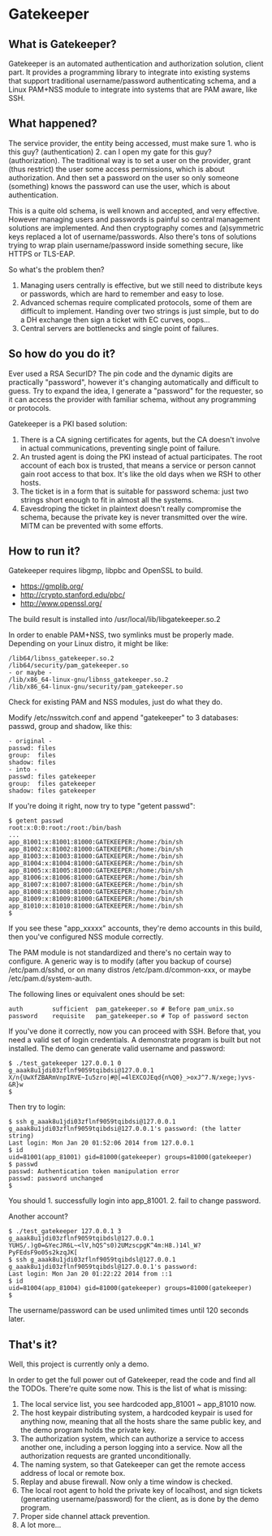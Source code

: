 Gatekeeper
====
## What is Gatekeeper?
Gatekeeper is an automated authentication and authorization solution, client
part. It provides a programming library to integrate into existing systems
that support traditional username/password authenticating schema, and a Linux
PAM+NSS module to integrate into systems that are PAM aware, like SSH.

## What happened?
The service provider, the entity being accessed, must make sure 1. who is this
guy? (authentication) 2. can I open my gate for this guy? (authorization). The
traditional way is to set a user on the provider, grant (thus restrict) the
user some access permissions, which is about authorization. And then set a
password on the user so only someone (something) knows the password can use the
user, which is about authentication.

This is a quite old schema, is well known and accepted, and very effective.
However managing users and passwords is painful so central management solutions
are implemented. And then cryptography comes and (a)symmetric keys replaced a
lot of username/passwords. Also there's tons of solutions trying to wrap plain
username/password inside something secure, like HTTPS or TLS-EAP.

So what's the problem then?

1. Managing users centrally is effective, but we still need to distribute keys
or passwords, which are hard to remember and easy to lose.
2. Advanced schemas require complicated protocols, some of them are difficult
to implement. Handing over two strings is just simple, but to do a DH exchange
then sign a ticket with EC curves, oops...
3. Central servers are bottlenecks and single point of failures.

## So how do you do it?
Ever used a RSA SecurID? The pin code and the dynamic digits are practically
"password", however it's changing automatically and difficult to guess. Try to
expand the idea, I generate a "password" for the requester, so it can access
the provider with familiar schema, without any programming or protocols.

Gatekeeper is a PKI based solution:

1. There is a CA signing certificates for agents, but the CA doesn't involve
in actual communications, preventing single point of failure.
2. An trusted agent is doing the PKI instead of actual participates. The root
account of each box is trusted, that means a service or person cannot gain
root access to that box. It's like the old days when we RSH to other hosts.
3. The ticket is in a form that is suitable for password schema: just two
strings short enough to fit in almost all the systems.
4. Eavesdroping the ticket in plaintext doesn't really compromise the schema,
because the private key is never transmitted over the wire. MITM can be
prevented with some efforts.

## How to run it?
Gatekeeper requires libgmp, libpbc and OpenSSL to build.
* https://gmplib.org/
* http://crypto.stanford.edu/pbc/
* http://www.openssl.org/

The build result is installed into /usr/local/lib/libgatekeeper.so.2

In order to enable PAM+NSS, two symlinks must be properly made. Depending on
your Linux distro, it might be like:
```shell
/lib64/libnss_gatekeeper.so.2
/lib64/security/pam_gatekeeper.so
- or maybe -
/lib/x86_64-linux-gnu/libnss_gatekeeper.so.2
/lib/x86_64-linux-gnu/security/pam_gatekeeper.so
```

Check for existing PAM and NSS modules, just do what they do.

Modify /etc/nsswitch.conf and append "gatekeeper" to 3 databases: passwd, group
and shadow, like this:
```shell
- original -
passwd: files
group:  files
shadow: files
- into -
passwd: files gatekeeper
group:  files gatekeeper
shadow: files gatekeeper
```

If you're doing it right, now try to type "getent passwd":
```shell
$ getent passwd
root:x:0:0:root:/root:/bin/bash
...
app_81001:x:81001:81000:GATEKEEPER:/home:/bin/sh
app_81002:x:81002:81000:GATEKEEPER:/home:/bin/sh
app_81003:x:81003:81000:GATEKEEPER:/home:/bin/sh
app_81004:x:81004:81000:GATEKEEPER:/home:/bin/sh
app_81005:x:81005:81000:GATEKEEPER:/home:/bin/sh
app_81006:x:81006:81000:GATEKEEPER:/home:/bin/sh
app_81007:x:81007:81000:GATEKEEPER:/home:/bin/sh
app_81008:x:81008:81000:GATEKEEPER:/home:/bin/sh
app_81009:x:81009:81000:GATEKEEPER:/home:/bin/sh
app_81010:x:81010:81000:GATEKEEPER:/home:/bin/sh
$
```

If you see these "app_xxxxx" accounts, they're demo accounts in this build,
then you've configured NSS module correctly.

The PAM module is not standardized and there's no certain way to configure.
A generic way is to modify (after you backup of course) /etc/pam.d/sshd, or
on many distros /etc/pam.d/common-xxx, or maybe /etc/pam.d/system-auth.

The following lines or equivalent ones should be set:
```shell
auth        sufficient  pam_gatekeeper.so # Before pam_unix.so
password    requisite   pam_gatekeeper.so # Top of password secton
```

If you've done it correctly, now you can proceed with SSH. Before that, you
need a valid set of login credentials. A demonstrate program is built but not
installed. The demo can generate valid username and password:
```shell
$ ./test_gatekeeper 127.0.0.1 0
g_aaak8u1jdi03zflnf9059tqibdsi@127.0.0.1
X/n{UwXfZBARmVnpIRVE~Iu5zro|#@[=4lEXCOJEqd{n%Q0}_>oxJ^7.N/xege;)yvs-&R}w
$
```
Then try to login:
```shell
$ ssh g_aaak8u1jdi03zflnf9059tqibdsi@127.0.0.1
g_aaak8u1jdi03zflnf9059tqibdsi@127.0.0.1's password: (the latter string)
Last login: Mon Jan 20 01:52:06 2014 from 127.0.0.1
$ id
uid=81001(app_81001) gid=81000(gatekeeper) groups=81000(gatekeeper)
$ passwd
passwd: Authentication token manipulation error
passwd: password unchanged
$
```

You should 1. successfully login into app_81001. 2. fail to change password.

Another account?
```shell
$ ./test_gatekeeper 127.0.0.1 3
g_aaak8u1jdi03zflnf9059tqibdsl@127.0.0.1
YUHS/.)g0=&YecJR6L~<lV,hQS^s0)2UMzscpgK^4m:H8.)14l_W?PyFEdsF9o05s2kzqJK[
$ ssh g_aaak8u1jdi03zflnf9059tqibdsl@127.0.0.1
g_aaak8u1jdi03zflnf9059tqibdsl@127.0.0.1's password:
Last login: Mon Jan 20 01:22:22 2014 from ::1
$ id
uid=81004(app_81004) gid=81000(gatekeeper) groups=81000(gatekeeper)
$
```

The username/password can be used unlimited times until 120 seconds later.

## That's it?
Well, this project is currently only a demo.

In order to get the full power out of Gatekeeper, read the code and find all
the TODOs. There're quite some now. This is the list of what is missing:

1. The local service list, you see hardcoded app_81001 ~ app_81010 now.
2. The host keypair distributing system, a hardcoded keypair is used for
anything now, meaning that all the hosts share the same public key, and the
demo program holds the private key.
3. The authorization system, which can authorize a service to access another
one, including a person logging into a service. Now all the authorization
requests are granted unconditionally.
4. The naming system, so that Gatekeeper can get the remote access address of
local or remote box.
5. Replay and abuse firewall. Now only a time window is checked.
6. The local root agent to hold the private key of localhost, and sign tickets
(generating username/password) for the client, as is done by the demo program.
7. Proper side channel attack prevention.
8. A lot more...
